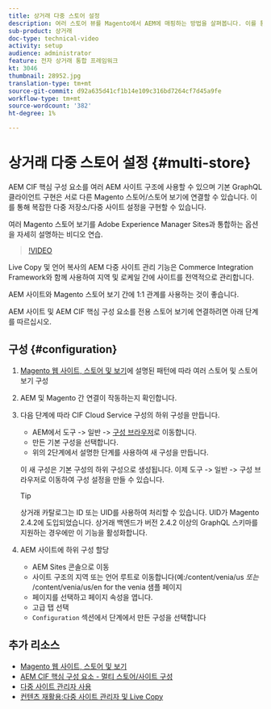 ```yaml
---
title: 상거래 다중 스토어 설정
description: 여러 스토어 뷰를 Magento에서 AEM에 매핑하는 방법을 살펴봅니다. 이를 통해 프로젝트는 멀티 테넌트 및 다중 언어 사용 사례를 지원할 수 있습니다.
sub-product: 상거래
doc-type: technical-video
activity: setup
audience: administrator
feature: 전자 상거래 통합 프레임워크
kt: 3046
thumbnail: 28952.jpg
translation-type: tm+mt
source-git-commit: d92a635d41cf1b14e109c316bd7264cf7d45a9fe
workflow-type: tm+mt
source-wordcount: '382'
ht-degree: 1%

---
```


# 상거래 다중 스토어 설정 {#multi-store}

AEM CIF 핵심 구성 요소를 여러 AEM 사이트 구조에 사용할 수 있으며 기본 GraphQL 클라이언트 구현은 서로 다른 Magento 스토어/스토어 보기에 연결할 수 있습니다. 이를 통해 복잡한 다중 저장소/다중 사이트 설정을 구현할 수 있습니다.

여러 Magento 스토어 보기를 Adobe Experience Manager Sites과 통합하는 옵션을 자세히 설명하는 비디오 연습.

>[!VIDEO](https://video.tv.adobe.com/v/28952/?quality=12)

Live Copy 및 언어 복사의 AEM 다중 사이트 관리 기능은 Commerce Integration Framework와 함께 사용하여 지역 및 로케일 간에 사이트를 전역적으로 관리합니다.

AEM 사이트와 Magento 스토어 보기 간에 1:1 관계를 사용하는 것이 좋습니다.

AEM 사이트 및 AEM CIF 핵심 구성 요소를 전용 스토어 보기에 연결하려면 아래 단계를 따르십시오.

## 구성 {#configuration}

1. [Magento 웹 사이트, 스토어 및 보기](https://docs.magento.com/m2/ce/user_guide/stores/websites-stores-views.html)에 설명된 패턴에 따라 여러 스토어 및 스토어 보기 구성

2. AEM 및 Magento 간 연결이 작동하는지 확인합니다.

3. 다음 단계에 따라 CIF Cloud Service 구성의 하위 구성을 만듭니다.

   * AEM에서 도구 -> 일반 -> [구성 브라우저](/help/sites-administering/configurations.md#using-configuration-browser)로 이동합니다.
   * 만든 기본 구성을 선택합니다.
   * 위의 2단계에서 설명한 단계를 사용하여 새 구성을 만듭니다.

   이 새 구성은 기본 구성의 하위 구성으로 생성됩니다. 이제 도구 -> 일반 -> 구성 브라우저로 이동하여 구성 설정을 만들 수 있습니다.

   >[!TIP]
   >
   > 상거래 카탈로그는 ID 또는 UID를 사용하여 처리할 수 있습니다. UID가 Magento 2.4.2에 도입되었습니다. 상거래 백엔드가 버전 2.4.2 이상의 GraphQL 스키마를 지원하는 경우에만 이 기능을 활성화합니다.

4. AEM 사이트에 하위 구성 할당

   * AEM Sites 콘솔으로 이동
   * 사이트 구조의 지역 또는 언어 루트로 이동합니다(예:/content/venia/us _또는_ /content/venia/us/en for the venia 샘플 페이지
   * 페이지를 선택하고 페이지 속성을 엽니다.
   * 고급 탭 선택
   * `Configuration` 섹션에서 단계에서 만든 구성을 선택합니다

## 추가 리소스

* [Magento 웹 사이트, 스토어 및 보기](https://docs.magento.com/m2/ce/user_guide/stores/websites-stores-views.html)
* [AEM CIF 핵심 구성 요소 - 멀티 스토어/사이트 구성](https://github.com/adobe/aem-core-cif-components/wiki/configuration#multi-store--site-configuration)
* [다중 사이트 관리자 사용](https://docs.adobe.com/content/help/en/experience-manager-learn/sites/translation/multi-site-manager-feature-video-use.html)
* [컨텐츠 재활용:다중 사이트 관리자 및 Live Copy](/help/sites-administering/msm.md)

